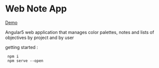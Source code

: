 
Web Note App
========================

[Demo](https://web-note-app.web.app/)

Angular5 web application that manages color palettes, notes and lists of objectives by project and by user

getting started :

```
 npm i
 npm serve --open 
 
```
